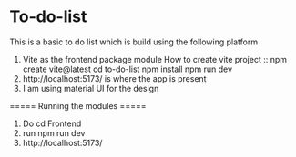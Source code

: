 # To-do-list
This is a basic to do list which is build using the following platform
1. Vite as the frontend package module
How to create vite project  ::  npm create vite@latest 
  cd to-do-list
  npm install
  npm run dev 
2. http://localhost:5173/ is where the app is present
3. I am using material UI for the design

===== Running the modules =====
1. Do cd Frontend
2. run npm run dev 
3.  http://localhost:5173/ 